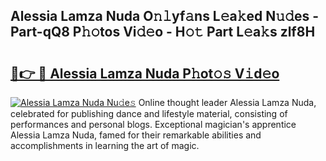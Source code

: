 ## Alessia Lamza Nuda O𝚗𝚕yf𝚊ns L𝚎a𝚔ed N𝚞𝚍es - Part-qQ8 P𝚑𝚘tos Vi𝚍𝚎o - H𝚘𝚝 Part L𝚎a𝚔s zlf8H

# <h2><a href="http://kf0kl0d.oniu.top/?m=Alessia+Lamza+Nuda">🔗👉 🔴 Alessia Lamza Nuda P𝚑ot𝚘𝚜 V𝚒d𝚎o</a></h2>

[![Alessia Lamza Nuda Nu𝚍e𝚜](https://i.imgur.com/0qMVB7G.gif)](http://kf0kl0d.oniu.top/?m=Alessia+Lamza+Nuda)
Online thought leader Alessia Lamza Nuda, celebrated for publishing dance and lifestyle material, consisting of performances and personal blogs. Exceptional magician's apprentice Alessia Lamza Nuda, famed for their remarkable abilities and accomplishments in learning the art of magic.  
